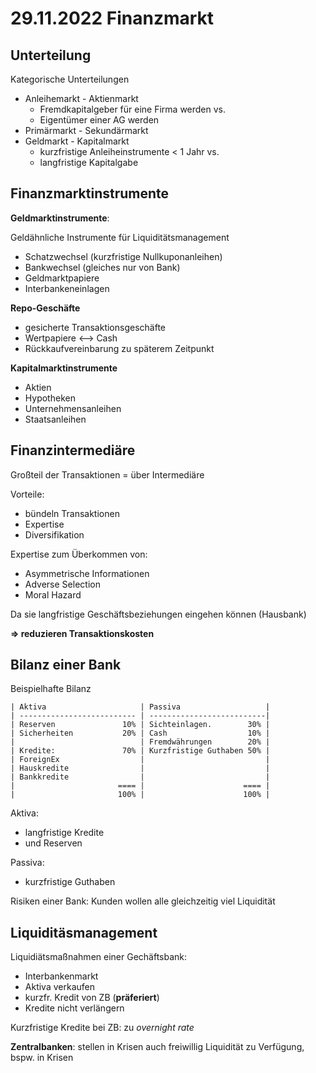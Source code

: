 # 29.11.2022 Finanzmarkt

## Unterteilung

Kategorische Unterteilungen

- Anleihemarkt - Aktienmarkt
    - Fremdkapitalgeber für eine Firma werden vs.
    - Eigentümer einer AG werden
- Primärmarkt - Sekundärmarkt
- Geldmarkt - Kapitalmarkt
    - kurzfristige Anleiheinstrumente < 1 Jahr vs.
    - langfristige Kapitalgabe

## Finanzmarktinstrumente

**Geldmarktinstrumente**: 

Geldähnliche  Instrumente für Liquiditätsmanagement

- Schatzwechsel (kurzfristige Nullkuponanleihen)
- Bankwechsel (gleiches nur von Bank)
- Geldmarktpapiere
- Interbankeneinlagen

**Repo-Geschäfte**

- gesicherte Transaktionsgeschäfte
- Wertpapiere <--> Cash
- Rückkaufvereinbarung zu späterem Zeitpunkt

**Kapitalmarktinstrumente**

- Aktien 
- Hypotheken
- Unternehmensanleihen
- Staatsanleihen

## Finanzintermediäre

Großteil der Transaktionen = über Intermediäre

Vorteile:

- bündeln Transaktionen
- Expertise
- Diversifikation

Expertise zum Überkommen von:

- Asymmetrische Informationen
- Adverse Selection
- Moral Hazard

Da sie langfristige Geschäftsbeziehungen eingehen können (Hausbank)

**=> reduzieren Transaktionskosten** 

## Bilanz einer Bank

Beispielhafte Bilanz 


```
| Aktiva                     | Passiva                   |
| -------------------------- | --------------------------|
| Reserven               10% | Sichteinlagen.        30% |
| Sicherheiten           20% | Cash                  10% |
|                            | Fremdwährungen        20% |
| Kredite:               70% | Kurzfristige Guthaben 50% |
| ForeignEx                  |                           |
| Hauskredite                |                           |
| Bankkredite                |                           |
|                       ==== |                      ==== |
|                       100% |                      100% |
```

Aktiva:

- langfristige Kredite
- und Reserven

Passiva:

- kurzfristige Guthaben

Risiken einer Bank: Kunden wollen alle gleichzeitig viel Liquidität

## Liquiditäsmanagement

Liquidiätsmaßnahmen einer Gechäftsbank:

- Interbankenmarkt
- Aktiva verkaufen
- kurzfr. Kredit von ZB (**präferiert**)
- Kredite nicht verlängern

Kurzfristige Kredite bei ZB: zu *overnight rate*

**Zentralbanken**: stellen in Krisen auch freiwillig Liquidität zu Verfügung, bspw. in Krisen

